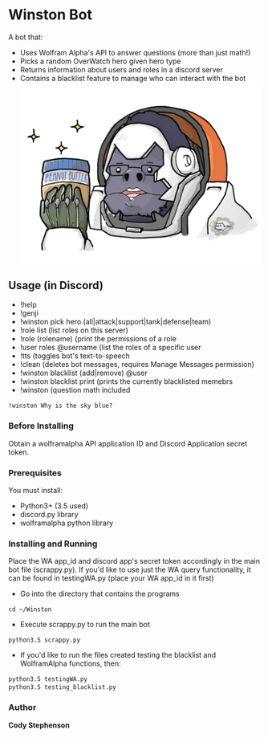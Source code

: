 # Winston Bot
A bot that:
* Uses Wolfram Alpha's API to answer questions (more than just math!)
* Picks a random OverWatch hero given hero type
* Returns information about users and roles in a discord server
* Contains a blacklist feature to manage who can interact with the bot
![Alt text](winston.png?raw=true "Optional Title")
## Usage (in Discord)
* !help
* !genji
* !winston pick hero (all|attack|support|tank|defense|team)
* !role list (list roles on this server)
* !role (rolename) (print the permissions of a role
* !user roles @username (list the roles of a specific user
* !tts (toggles bot's text-to-speech
* !clean (deletes bot messages, requires Manage Messages permission)
* !winston blacklist (add|remove) @user
* !winston blacklist print (prints the currently blacklisted memebrs
* !winston (question math included
```
!winston Why is the sky blue?
```

### Before Installing
Obtain a wolframalpha API application ID and Discord Application secret token.
### Prerequisites
You must install:
* Python3+ (3.5 used)
* discord.py library
* wolframalpha python library
### Installing and Running
Place the WA app_id and discord app's secret token accordingly in the main bot file (scrappy.py). If you'd like to use just the WA query functionality, it can be found in testingWA.py (place your WA app_id in it first)
* Go into the directory that contains the programs
```
cd ~/Winston
```
* Execute scrappy.py to run the main bot
```
python3.5 scrappy.py
```
* If you'd like to run the files created testing the blacklist and WolframAlpha functions, then:
```
python3.5 testingWA.py
python3.5 testing_blacklist.py
```
### Author
**Cody Stephenson**
